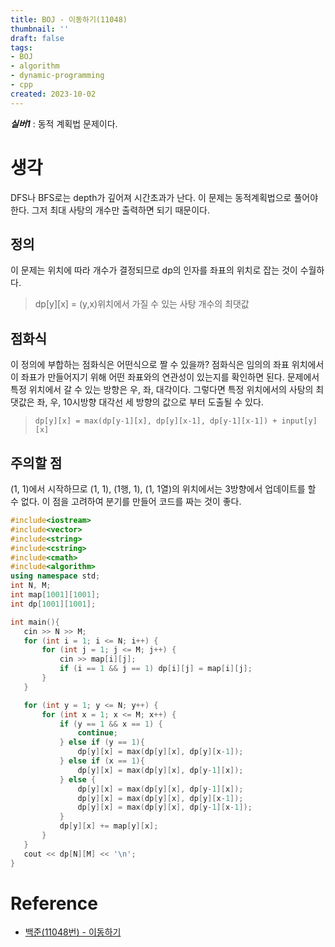 ```yaml
---
title: BOJ - 이동하기(11048)
thumbnail: ''
draft: false
tags:
- BOJ
- algorithm
- dynamic-programming
- cpp
created: 2023-10-02
---
```


***실버1*** : 동적 계획법 문제이다.

# 생각

DFS나 BFS로는 depth가 깊어져 시간초과가 난다. 이 문제는 동적계획법으로 풀어야 한다. 그저 최대 사탕의 개수만 출력하면 되기 때문이다.

## 정의

이 문제는 위치에 따라 개수가 결정되므로 dp의 인자를 좌표의 위치로 잡는 것이 수월하다.

 > 
 > dp\[y\]\[x\] = (y,x)위치에서 가질 수 있는 사탕 개수의 최댓값

## 점화식

이 정의에 부합하는 점화식은 어떤식으로 짤 수 있을까? 점화식은 임의의 좌표 위치에서 이 좌표가 만들어지기 위해 어떤 좌표와의 연관성이 있는지를 확인하면 된다. 문제에서 특정 위치에서 갈 수 있는 방향은 우, 좌, 대각이다. 그렇다면 특정 위치에서의 사탕의 최댓값은 좌, 우, 10시방향 대각선 세 방향의 값으로 부터 도출될 수 있다.

 > 
 > `dp[y][x] = max(dp[y-1][x], dp[y][x-1], dp[y-1][x-1]) + input[y][x]`

## 주의할 점

(1, 1)에서 시작하므로 (1, 1), (1행, 1), (1, 1열)의 위치에서는 3방향에서 업데이트를 할 수 없다. 이 점을 고려하여 분기를 만들어 코드를 짜는 것이 좋다.

````c++
#include<iostream>
#include<vector>
#include<string>
#include<cstring>
#include<cmath>
#include<algorithm>
using namespace std;
int N, M;
int map[1001][1001];
int dp[1001][1001];

int main(){
   cin >> N >> M;
   for (int i = 1; i <= N; i++) {
       for (int j = 1; j <= M; j++) {
           cin >> map[i][j];
           if (i == 1 && j == 1) dp[i][j] = map[i][j];
       }
   }

   for (int y = 1; y <= N; y++) {
       for (int x = 1; x <= M; x++) {
           if (y == 1 && x == 1) {
               continue;
           } else if (y == 1){
               dp[y][x] = max(dp[y][x], dp[y][x-1]);
           } else if (x == 1){
               dp[y][x] = max(dp[y][x], dp[y-1][x]);
           } else {
               dp[y][x] = max(dp[y][x], dp[y-1][x]);
               dp[y][x] = max(dp[y][x], dp[y][x-1]);
               dp[y][x] = max(dp[y][x], dp[y-1][x-1]);
           }
           dp[y][x] += map[y][x];
       }
   }
   cout << dp[N][M] << '\n';
}
````

# Reference

* [백준(11048번) - 이동하기](https://www.acmicpc.net/problem/11048)
